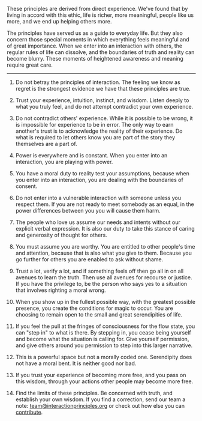 These principles are derived from direct experience. We've found that by living in accord with this ethic, life is richer, more meaningful, people like us more, and we end up helping others more.

The principles have served us as a guide to everyday life. But they also concern those special moments in which everything feels meaningful and of great importance. When we enter into an interaction with others, the regular rules of life can dissolve, and the boundaries of truth and reality can become blurry. These moments of heightened awareness and meaning require great care.

--------

1. Do not betray the principles of interaction. The feeling we know as regret is the strongest evidence we have that these principles are true.

2. Trust your experience, intuition, instinct, and wisdom. Listen deeply to what you truly feel, and do not attempt contradict your own experience.

3. Do not contradict others' experience. While it is possible to be wrong, it is impossible for experience to be in error. The only way to earn another's trust is to acknowledge the reality of their experience. Do what is required to let others know you are part of the story they themselves are a part of.

4. Power is everywhere and is constant. When you enter into an interaction, you are playing with power.

5. You have a moral duty to reality test your assumptions, because when you enter into an interaction, you are dealing with the boundaries of consent.

6. Do not enter into a vulnerable interaction with someone unless you respect them. If you are not ready to meet somebody as an equal, in the power differences between you you will cause them harm.

7. The people who love us assume our needs and intents without our explicit verbal expression. It is also our duty to take this stance of caring and generosity of thought for others.

8. You must assume you are worthy. You are entitled to other people's time and attention, because that is also what you give to them. Because you go further for others you are enabled to ask without shame.

9. Trust a lot, verify a lot, and if something feels off then go all in on all avenues to learn the truth. Then use all avenues for recourse or justice. If you have the privilege to, be the person who says yes to a situation that involves righting a moral wrong.

10. When you show up in the fullest possible way, with the greatest possible presence, you create the conditions for magic to occur. You are choosing to remain open to the small and great serendipities of life.

11. If you feel the pull at the fringes of consciousness for the flow state, you can "step in" to what is there. By stepping in, you cease being yourself and become what the situation is calling for. Give yourself permission, and give others around you permission to step into this larger narrative.

12. This is a powerful space but not a morally coded one. Serendipity does not have a moral bent. It is neither good nor bad.

13. If you trust your experience of becoming more free, and you pass on this wisdom, through your actions other people may become more free.

14. Find the limits of these principles. Be concerned with truth, and establish your own wisdom. If you find a correction, send our team a note: [team@interactionprinciples.org](mailto:team@interactionprinciples.org) or check out how else you can [contribute](https://github.com/interactionprinciples/interactionprinciples.org/blob/main/CONTRIBUTING.md).
